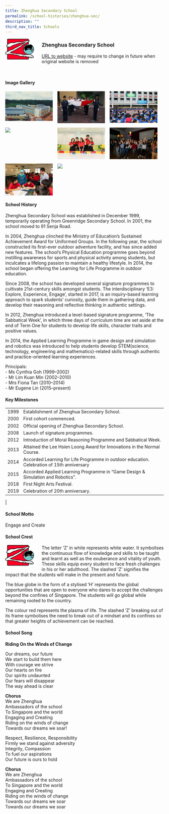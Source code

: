 ```yaml
---
title: Zhenghua Secondary School
permalink: /school-histories/zhenghua-sec/
description: ""
third_nav_title: Schools
---
```

<img src="/images/zhenghuasec1.jpg" style="width:20%;margin-right:15px;" align = "left">

### **Zhenghua Secondary School**
[URL to website](https://zhenghuasec.moe.edu.sg/) - may require to change in future when original website is removed

<br clear="left">

#### **Image Gallery**

<p><a href="https://staging.d1yxymztqoj7qn.amplifyapp.com/images/zhenghuasec2.jpg">  
<img src="/images/zhenghuasec2.jpg" style="width:30%;margin-right:15px;" align = "left">
</a></p>

<p><a href="https://staging.d1yxymztqoj7qn.amplifyapp.com/images/zhenghuasec3.jpg">  
<img src="/images/zhenghuasec3.jpg" style="width:30%;margin-right:15px;" align = "left">
</a></p>

<p><a href="https://staging.d1yxymztqoj7qn.amplifyapp.com/images/zhenghuasec4.jpg">  
<img src="/images/zhenghuasec4.jpg" style="width:30%;margin-right:15px;" align = "left">
</a></p>

<br clear="left">

<p><a href="https://staging.d1yxymztqoj7qn.amplifyapp.com/images/zhenghuasec5.jpg">  
<img src="/images/zhenghuasec5.jpg" style="width:30%;margin-right:15px;" align = "left">
</a></p>

<p><a href="https://staging.d1yxymztqoj7qn.amplifyapp.com/images/zhenghuasec6.jpg">  
<img src="/images/zhenghuasec6.jpg" style="width:30%;margin-right:15px;" align = "left">
</a></p>

<p><a href="https://staging.d1yxymztqoj7qn.amplifyapp.com/images/zhenghuasec7.jpg">  
<img src="/images/zhenghuasec7.jpg" style="width:30%;margin-right:15px;" align = "left">
</a></p>

<br clear="left">

<p><a href="https://staging.d1yxymztqoj7qn.amplifyapp.com/images/zhenghuasec8.jpg">  
<img src="/images/zhenghuasec8.jpg" style="width:30%;margin-right:15px;" align = "left">
</a></p>

<p><a href="https://staging.d1yxymztqoj7qn.amplifyapp.com/images/zhenghuasec9.jpg">  
<img src="/images/zhenghuasec9.jpg" style="width:30%;margin-right:15px;" align = "left">
</a></p>

<br clear="left">

#### **School History**
Zhenghua Secondary School was established in December 1999, temporarily operating from Greenridge Secondary School. In 2001, the school moved to 91 Senja Road.

In 2004, Zhenghua clinched the Ministry of Education’s Sustained Achievement Award for Uniformed Groups. In the following year, the school constructed its first-ever outdoor adventure facility, and has since added new features. The school’s Physical Education programme goes beyond instilling awareness for sports and physical activity among students, but inculcates a lifelong passion to maintain a healthy lifestyle. In 2014, the school began offering the Learning for Life Programme in outdoor education.

Since 2008, the school has developed several signature programmes to cultivate 21st-century skills amongst students. The interdisciplinary ‘E3: Explore, Experience, Engage’, started in 2017, is an inquiry-based learning approach to spark students’ curiosity, guide them in gathering data, and develop their reasoning and reflective thinking in authentic settings.  

In 2012, Zhenghua introduced a level-based signature programme, ‘The Sabbatical Week’, in which three days of curriculum time are set aside at the end of Term One for students to develop life skills, character traits and positive values.

In 2014, the Applied Learning Programme in game design and simulation and robotics was introduced to help students develop STEM(science, technology, engineering and mathematics)-related skills through authentic and practice-oriented learning experiences.

Principals:<br>
\- Ms Cynthia Goh (1999–2002)<br>
\- Mr Lim Kuan Min (2002–2010)<br>
\- Mrs Fiona Tan (2010–2014)<br>
\- Mr Eugene Lin (2015–present)

#### **Key Milestones**

|  |  |
|:---:|---|
| 1999 | Establishment of Zhenghua Secondary School. |
| 2000 | First cohort commenced. |
| 2002 | Official opening of Zhenghua Secondary School. |
| 2008 | Launch of signature programmes. |
| 2012 | Introduction of Moral Reasoning Programme and Sabbatical Week. |
| 2013 | Attained the Lee Hsien Loong Award for Innovations in the Normal Course. |
| 2014 | Accorded Learning for Life Programme in outdoor education. Celebration of 15th anniversary |
| 2015 | Accorded Applied Learning Programme in “Game Design & Simulation and Robotics”. |
| 2018 | First Night Arts Festival. |
| 2019 | Celebration of 20th anniversary. |
|

#### **School Motto**
Engage and Create

#### **School Crest**
<img src="/images/zhenghuasec1.jpg" style="width:20%;margin-right:15px;" align = "left">

The letter ‘Z’ in white represents white water. It symbolises the continuous flow of knowledge and skills to be taught and learnt as well as the exuberance and vitality of youth. These skills equip every student to face fresh challenges in his or her adulthood. The slashed ‘Z’ signifies the impact that the students will make in the present and future.

The blue globe in the form of a stylised ‘H’ represents the global opportunities that are open to everyone who dares to accept the challenges beyond the confines of Singapore. The students will go global while remaining rooted to the country.

The colour red represents the plasma of life. The slashed ‘Z’ breaking out of its frame symbolises the need to break out of a mindset and its confines so that greater heights of achievement can be reached.

#### **School Song**

**Riding On the Winds of Change**

Our dreams, our future<br>
We start to build them here<br>
With courage we strive<br>
Our hearts on fire<br>
Our spirits undaunted<br>
Our fears will disappear<br>
The way ahead is clear

**Chorus**<br>
We are Zhenghua<br>
Ambassadors of the school<br>
To Singapore and the world<br>
Engaging and Creating<br>
Riding on the winds of change<br>
Towards our dreams we soar!

Respect, Resilience, Responsibility<br>
Firmly we stand against adversity<br>
Integrity, Compassion<br>
To fuel our aspirations<br>
Our future is ours to hold

**Chorus**  <br>
We are Zhenghua<br>
Ambassadors of the school<br>
To Singapore and the world<br>
Engaging and Creating<br>
Riding on the winds of change<br>
Towards our dreams we soar<br>
Towards our dreams we soar
